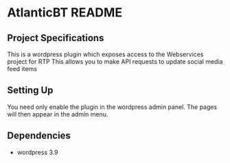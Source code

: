 AtlanticBT README
=================


Project Specifications
----------------------

This is a wordpress plugin which exposes access to the Webservices project for RTP
This allows you to make API requests to update social media feed items

Setting Up
-------------

You need only enable the plugin in the wordpress admin panel. The pages will then appear in the admin menu.

Dependencies
------------
* wordpress 3.9
